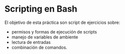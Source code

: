 # Scripting en Bash 

El objetivo de esta práctica son script de ejercicios sobre:
- permisos y formas de ejecución de scripts
- manejo de variables de ambiente
- lectura de entradas 
- combinación de comandos.
